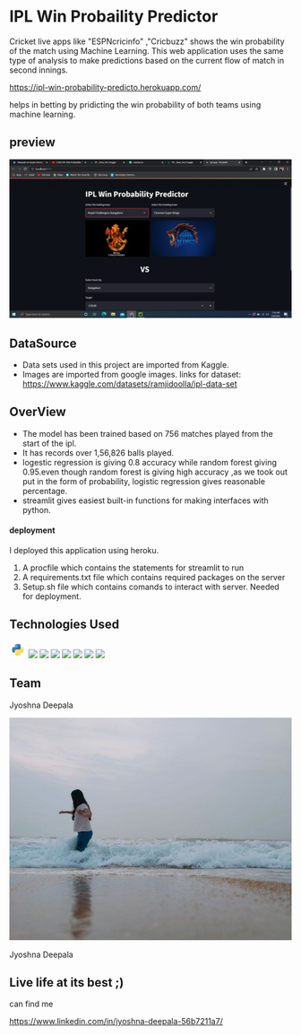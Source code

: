 # IPL Win Probaility Predictor


Cricket live apps like "ESPNcricinfo" ,"Cricbuzz" shows the win probability of the match using Machine Learning.
This web application uses the same type of analysis to make predictions based on the current flow of match in second innings.

https://ipl-win-probability-predicto.herokuapp.com/

helps in betting by pridicting the win probability of both teams using machine learning.






## preview

![In a Bit :) ](ss.png)






## DataSource
 - []( )Data sets used in this project are imported from Kaggle.
 - []( )Images are imported from google images. 
links for dataset:
https://www.kaggle.com/datasets/ramjidoolla/ipl-data-set


## OverView
 
 - []( ) The model has been trained based on 756 matches played from the start of the ipl.
 - []( ) It has records over 1,56,826 balls played.
 - []( ) logestic regression is giving 0.8 accuracy while random forest giving 0.95.even though random forest is giving high accuracy ,as we took out put in the form of probability, logistic regression gives reasonable percentage.
 - []( ) streamlit gives easiest built-in functions for making interfaces with python. 

#### deployment 
I deployed this application using heroku. 
1. A procfile which contains the statements for streamlit to run
2. A requirements.txt file which contains required packages on the server
3. Setup.sh file which contains comands to interact with server.
Needed for deployment.

## Technologies Used
<code><img height="30" src="https://raw.githubusercontent.com/github/explore/80688e429a7d4ef2fca1e82350fe8e3517d3494d/topics/python/python.png"></code>
<code><img height="30" src="https://raw.githubusercontent.com/numpy/numpy/7e7f4adab814b223f7f917369a72757cd28b10cb/branding/icons/numpylogo.svg"></code>
<code><img height="30" src="https://matplotlib.org/_static/logo2.svg"></code>
<code><img height="30" src="https://upload.wikimedia.org/wikipedia/commons/thumb/0/05/Scikit_learn_logo_small.svg/390px-Scikit_learn_logo_small.svg.png?20180808062052"></code>
<code><img height="30" src="https://cdn.icon-icons.com/icons2/2667/PNG/128/jupyter_app_icon_161280.png"></code>
<code><img height="30" src="https://avatars.githubusercontent.com/u/45109972?v=4"></code>
<code><img height="30" src="https://pandas.pydata.org/static/img/pandas.svg"></code>
<code><img  height="30" src="https://cdn.iconscout.com/icon/free/png-64/heroku-8-1175211.png"></code>
## Team

Jyoshna Deepala


![](me.jpg) 

Jyoshna Deepala
## Live life at its best ;)

can find me

https://www.linkedin.com/in/jyoshna-deepala-56b7211a7/



